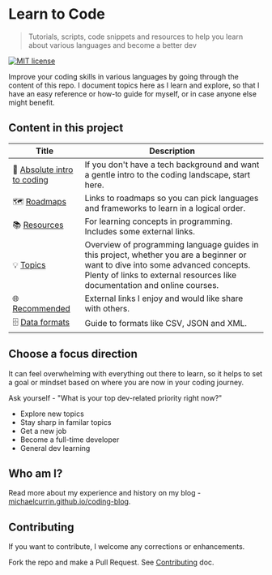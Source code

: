 # Learn to Code
> Tutorials, scripts, code snippets and resources to help you learn about various languages and become a better dev

[![MIT license](https://img.shields.io/badge/License-MIT-blue.svg)](https://github.com/MichaelCurrin/learn-to-code/blob/master/README.md#license)

Improve your coding skills in various languages by going through the content of this repo. I document topics here as I learn and explore, so that I have an easy reference or how-to guide for myself, or in case anyone else might benefit.


## Content in this project

| Title                                            | Description                                                                                                                                                                                                  |
| ------------------------------------------------ | ------------------------------------------------------------------------------------------------------------------------------------------------------------------------------------------------------------ |
| 🤷 [Absolute intro to coding](intro-to-coding.md) | If you don't have a tech background and want a gentle intro to the coding landscape, start here.                                                                                                             |
| 🗺️ [Roadmaps](roadmaps.md)                        | Links to roadmaps so you can pick languages and frameworks to learn in a logical order.                                                                                                                      |
| 📚 [Resources](resources.md)                      | For learning concepts in programming. Includes some external links.                                                                                                                                          |
| 💡 [Topics](topics/README.md)                     | Overview of programming language guides in this project, whether you are a beginner or want to dive into some advanced concepts. Plenty of links to external resources like documentation and online courses. |
| 🌐 [Recommended](recommended.md)                  | External links I enjoy and would like share with others.                                                                                                                                                     |
| 🗄️ [Data formats](data-formats.md)                | Guide to formats like CSV, JSON and XML.                                                                                                                                                                    |


## Choose a focus direction

It can feel overwhelming with everything out there to learn, so it helps to set a goal or mindset based on where you are now in your coding journey. 

Ask yourself - "What is your top dev-related priority right now?"

- Explore new topics
- Stay sharp in familar topics
- Get a new job
- Become a full-time developer
- General dev learning


## Who am I?

Read more about my experience and history on my blog - [michaelcurrin.github.io/coding-blog](https://michaelcurrin.github.io/coding-blog/).


## Contributing

If you want to contribute, I welcome any corrections or enhancements. 

Fork the repo and make a Pull Request. See [Contributing](contributing.md) doc.

